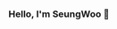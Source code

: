 ### Hello, I'm SeungWoo 👋

<!--
**berenickt/berenickt** is a ✨ _special_ ✨ repository because its `README.md` (this file) appears on your GitHub profile.

- 🌏 포트폴리오 

- 🔭 I’m currently working on ...
- 🌱 I’m currently learning ...
- 👯 I’m looking to collaborate on ...
- 🤔 I’m looking for help with ...
..
-->
